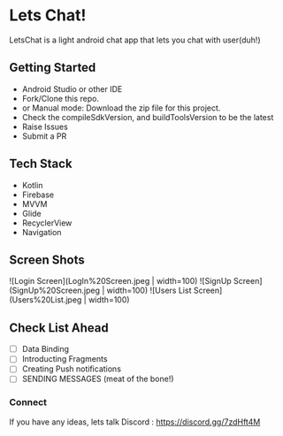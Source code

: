 # Lets Chat!

LetsChat is a light android chat app  that lets you chat with user(duh!)


## Getting Started

- Android Studio or other IDE
- Fork/Clone this repo.
- or Manual mode: Download the zip file for this project.
- Check the compileSdkVersion, and buildToolsVersion to be the latest
- Raise Issues 
- Submit a PR

## Tech Stack

 - Kotlin
 - Firebase
 - MVVM
 - Glide
 - RecyclerView
 - Navigation

## Screen Shots

![Login Screen](LogIn%20Screen.jpeg | width=100)
![SignUp Screen](SignUp%20Screen.jpeg | width=100)
![Users List Screen](Users%20List.jpeg | width=100)

## Check List Ahead

- [ ] Data Binding
- [ ] Introducting Fragments
- [ ]  Creating Push notifications
- [ ]  SENDING MESSAGES (meat of the bone!)
 
### Connect 

If you have any ideas, lets talk
Discord : https://discord.gg/7zdHft4M
